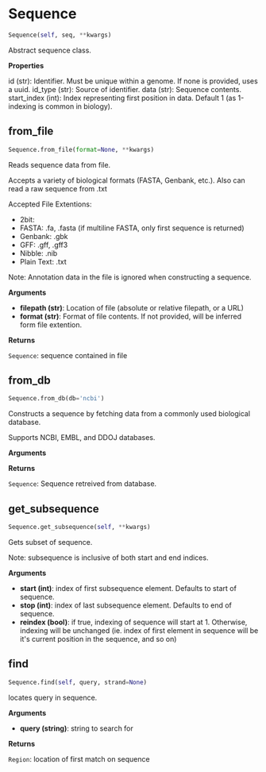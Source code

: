 <h1 id="genomics.Sequence">Sequence</h1>

```python
Sequence(self, seq, **kwargs)
```
Abstract sequence class.

__Properties__

id (str): Identifier. Must be unique within a genome. If none is provided, uses a uuid.
id_type (str): Source of identifier.
data (str): Sequence contents.
start_index (int): Index representing first position in data. Default 1 (as 1-indexing is common in biology).

<h2 id="genomics.Sequence.from_file">from_file</h2>

```python
Sequence.from_file(format=None, **kwargs)
```
Reads sequence data from file.

Accepts a variety of biological formats (FASTA, Genbank, etc.).
Also can read a raw sequence from .txt

Accepted File Extentions:

- 2bit:
- FASTA: .fa, .fasta (if multiline FASTA, only first sequence is returned)
- Genbank: .gbk
- GFF: .gff, .gff3
- Nibble: .nib
- Plain Text: .txt

Note: Annotation data in the file is ignored when constructing a sequence.

__Arguments__

- __filepath (str)__: Location of file (absolute or relative filepath, or a URL)
- __format (str)__: Format of file contents. If not provided, will be inferred form file extention.

__Returns__

`Sequence`: sequence contained in file

<h2 id="genomics.Sequence.from_db">from_db</h2>

```python
Sequence.from_db(db='ncbi')
```
Constructs a sequence by fetching data from a commonly used
biological database.

Supports NCBI, EMBL, and DDOJ databases.

__Arguments__


__Returns__

`Sequence`: Sequence retreived from database.

<h2 id="genomics.Sequence.get_subsequence">get_subsequence</h2>

```python
Sequence.get_subsequence(self, **kwargs)
```
Gets subset of sequence.

Note: subsequence is inclusive of both start and end indices.

__Arguments__

- __start (int)__: index of first subsequence element. Defaults to start of sequence.
- __stop (int)__: index of last subsequence element. Defaults to end of sequence.
- __reindex (bool)__: if true, indexing of sequence will start at 1. Otherwise,
    indexing will be unchanged (ie. index of first element in sequence
    will be it's current position in the sequence, and so on)

<h2 id="genomics.Sequence.find">find</h2>

```python
Sequence.find(self, query, strand=None)
```
locates query in sequence.

__Arguments__

- __query (string)__: string to search for

__Returns__

`Region`: location of first match on sequence

